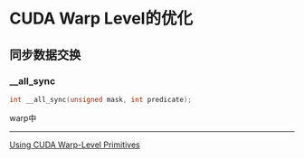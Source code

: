 # CUDA Warp Level的优化

## 同步数据交换

### __all_sync

```c++
int __all_sync(unsigned mask, int predicate);
```

warp中



---

[Using CUDA Warp-Level Primitives](https://developer.nvidia.com/blog/using-cuda-warp-level-primitives/)